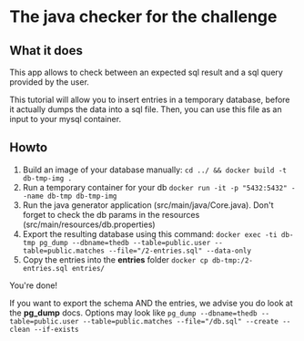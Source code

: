 # The java checker for the challenge

## What it does
This app allows to check between an expected sql result and a sql query provided by the user.

This tutorial will allow you to insert entries in a temporary database, before it actually dumps the data into a sql file.
Then, you can use this file as an input to your mysql container.

## Howto

1. Build an image of your database manually: `cd ../ && docker build -t db-tmp-img .`  
2. Run a temporary container for your db `docker run -it -p "5432:5432" --name db-tmp db-tmp-img`  
3. Run the java generator application (src/main/java/Core.java). Don't forget to check the db params in the resources (src/main/resources/db.properties)
4. Export the resulting database using this command: `docker exec -ti db-tmp pg_dump --dbname=thedb --table=public.user --table=public.matches --file="/2-entries.sql" --data-only`
5. Copy the entries into the **entries** folder `docker cp db-tmp:/2-entries.sql entries/`

You're done!

If you want to export the schema AND the entries, we advise you do look at the **pg_dump** docs.
Options may look like `pg_dump --dbname=thedb --table=public.user --table=public.matches --file="/db.sql" --create --clean --if-exists`
